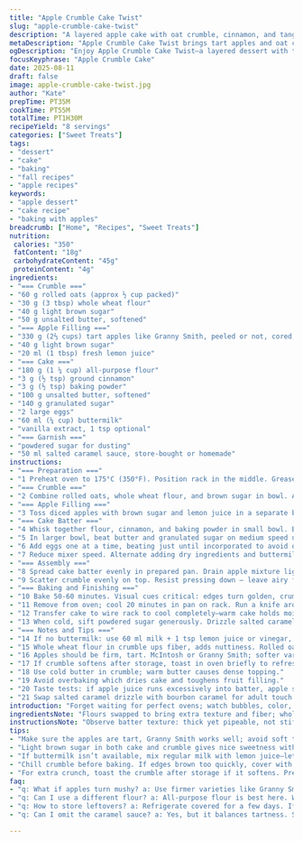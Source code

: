 ```yaml
---
title: "Apple Crumble Cake Twist"
slug: "apple-crumble-cake-twist"
description: "A layered apple cake with oat crumble, cinnamon, and tangy sour cream. Uses fresh tart apples drenched in lemon juice and brown sugar. Crumble topping swaps quick oats for rolled oats for texture. Buttermilk replaces sour cream for moist crumb. Bicarbonate reacts with acidity for lift. Caramel drizzle adds richness. Bake until edges brown and skewer tests clean. Dust powdered sugar last for balance. A homey vibe, no flour shockers. Easy swaps within reach, timing relies on sight and touch more than clocks."
metaDescription: "Apple Crumble Cake Twist brings tart apples and oat crumble together in a layered cake. A rich dessert you won't want to miss."
ogDescription: "Enjoy Apple Crumble Cake Twist—a layered dessert with tart apples, oat crumble, and a caramel drizzle. Perfect for any gathering."
focusKeyphrase: "Apple Crumble Cake"
date: 2025-08-11
draft: false
image: apple-crumble-cake-twist.jpg
author: "Kate"
prepTime: PT35M
cookTime: PT55M
totalTime: PT1H30M
recipeYield: "8 servings"
categories: ["Sweet Treats"]
tags:
- "dessert"
- "cake"
- "baking"
- "fall recipes"
- "apple recipes"
keywords:
- "apple dessert"
- "cake recipe"
- "baking with apples"
breadcrumb: ["Home", "Recipes", "Sweet Treats"]
nutrition: 
 calories: "350"
 fatContent: "18g"
 carbohydrateContent: "45g"
 proteinContent: "4g"
ingredients:
- "=== Crumble ==="
- "60 g rolled oats (approx ½ cup packed)"
- "30 g (3 tbsp) whole wheat flour"
- "40 g light brown sugar"
- "50 g unsalted butter, softened"
- "=== Apple Filling ==="
- "330 g (2⅔ cups) tart apples like Granny Smith, peeled or not, cored, diced"
- "40 g light brown sugar"
- "20 ml (1 tbsp) fresh lemon juice"
- "=== Cake ==="
- "180 g (1 ¼ cup) all-purpose flour"
- "3 g (½ tsp) ground cinnamon"
- "3 g (½ tsp) baking powder"
- "100 g unsalted butter, softened"
- "140 g granulated sugar"
- "2 large eggs"
- "60 ml (¼ cup) buttermilk"
- "vanilla extract, 1 tsp optional"
- "=== Garnish ==="
- "powdered sugar for dusting"
- "50 ml salted caramel sauce, store-bought or homemade"
instructions:
- "=== Preparation ==="
- "1 Preheat oven to 175°C (350°F). Position rack in the middle. Grease 20 cm (8 inch) springform pan, line bottom with parchment. Butter sides lightly to prevent sticking."
- "=== Crumble ==="
- "2 Combine rolled oats, whole wheat flour, and brown sugar in bowl. Add softened butter. Using fingertips or pastry cutter, blend until mixture looks clumpy, slightly moist but with visible oat flakes intact. Set aside refrigerated to keep cold; cold butter gives crumbly texture, prevents melting into batter."
- "=== Apple Filling ==="
- "3 Toss diced apples with brown sugar and lemon juice in a separate bowl. The acid keeps apple flesh firm, stops browning, and heightens tartness. Drain off excess juice lightly before layering to avoid soggy cake."
- "=== Cake Batter ==="
- "4 Whisk together flour, cinnamon, and baking powder in small bowl. Baking powder chosen over baking soda for even rise without metallic aftertaste, especially with buttermilk providing mild acidity."
- "5 In larger bowl, beat butter and granulated sugar on medium speed until light and fluffy—about 3-4 minutes. This aerates batter, ensures tender crumb."
- "6 Add eggs one at a time, beating just until incorporated to avoid overmixing which toughens gluten. Stir in vanilla if using."
- "7 Reduce mixer speed. Alternate adding dry ingredients and buttermilk in thirds, beginning and ending with dry. Mix just until lumps disappear. Batter will be thick but soft. Over-mixing toughens."
- "=== Assembly ==="
- "8 Spread cake batter evenly in prepared pan. Drain apple mixture lightly using a sieve or slotted spoon, arrange evenly atop batter."
- "9 Scatter crumble evenly on top. Resist pressing down — leave airy for crisp top."
- "=== Baking and Finishing ==="
- "10 Bake 50-60 minutes. Visual cues critical: edges turn golden, crumble tops dry and crackled, apples might bubble faintly through gaps. Insert skewer near center—should come out clean or with moist crumbs, not wet batter."
- "11 Remove from oven; cool 20 minutes in pan on rack. Run a knife around edges before releasing springform to avoid tears."
- "12 Transfer cake to wire rack to cool completely—warm cake holds moisture and collapses if unmolded too early."
- "13 When cold, sift powdered sugar generously. Drizzle salted caramel in thin stream over top. Serve slices at room temp or slightly warmed. Caramel melts smoothly, balances tart apples and crumb crunch."
- "=== Notes and Tips ==="
- "14 If no buttermilk: use 60 ml milk + 1 tsp lemon juice or vinegar, let sit 5 min, then proceed."
- "15 Whole wheat flour in crumble ups fiber, adds nuttiness. Rolled oats preferred over quick oats for chew and crisp contrast."
- "16 Apples should be firm, tart. McIntosh or Granny Smith; softer varieties turn mushy."
- "17 If crumble softens after storage, toast in oven briefly to refresh crunch."
- "18 Use cold butter in crumble; warm butter causes dense topping."
- "19 Avoid overbaking which dries cake and toughens fruit filling."
- "20 Taste tests: if apple juice runs excessively into batter, apple slice size might be too small or juicing too much."
- "21 Swap salted caramel drizzle with bourbon caramel for adult touch."
introduction: "Forget waiting for perfect ovens; watch bubbles, color, and crumble texture. Oat topping changed up for crunch, apples kept tart, sour cream out replaced by buttermilk—milk acidity builds better rise with baking powder. Brown sugar swapped for lighter, subtler flavor. Step away from counting time blindly; tactile cues win every time. Batter whipped enough to trap air, but not whipped out of shape. Crisp tops, tender interior, fruit with bite. Stir and mix like you mean it, not like a robot. You can rescue dense crumbs by slight toast; caramel drizzle saved a soggy top once. Kitchen wins counting on your senses. Told you the basics, now execute."
ingredientsNote: "Flours swapped to bring extra texture and fiber; whole wheat adds depth in crumble while main cake flour stays to keep tenderness. Rolled oats give identifiable chew versus quick oats that dissolve too fast into topping. Buttermilk's acid reacts with baking powder, vital for lift and moist crumb—don't skip or substitute with water. Apples balance sweet-sour with lemon juice to keep them lively in baking, no mushiness. Brown sugar choices impact caramelization; light brown gives more subtle flavor, less molasses bite. Butter temp is key; softened for creaminess in batter but cold for crumble. Caramel sauce can be homemade, salted butter caramel preferred, store-bought ok in pinch. Powdered sugar dusting not just appearance—adds light sweetness, cuts caramel intensity."
instructionsNote: "Observe batter texture: thick yet pipeable, not stiff dough. Aerate butter and sugar well—skip this and cake becomes heavy. Eggs added slowly so batter doesn’t break. Dry-to-wet ingredient alternations maintain emulsification. Cake pan prepped properly keeps edges clean. Apple juice drainage prevents runny batter; too juicy and cake wets. Crumble mixed cold, sprinkled loosely for light crisp. Bake timing variable—a little earlier/later depending on oven hot spots—judge doneness by skewer and look; golden brown edges are telltale. Cool fully for firm slices. Dust powdered sugar only once completely chilled to avoid melting. Drizzle caramel right before serving unless you want it to soak in. If crumble gets soggy, give a quick broil or toast blast to restore crunch. Patience and attention trump timers here."
tips:
- "Make sure the apples are tart, Granny Smith works well; avoid soft types. Drain excess juice from apples carefully to prevent a soggy batter. Mix until just combined—grittiness collects flavor."
- "Light brown sugar in both cake and crumble gives nice sweetness without too much molasses taste. Cold butter for crumble is key—keep it firm for a proper texture. Resist the urge to press down—keep it airy for crisp."
- "If buttermilk isn’t available, mix regular milk with lemon juice—let sit. Always aim for thick batter; if too thin, don’t fret. Add extra flour cautiously to regain consistency."
- "Chill crumble before baking. If edges brown too quickly, cover with foil—stops burning but continue cooking through. Watch that skewer doesn’t bring back wet batter—better with a few moist crumbs."
- "For extra crunch, toast the crumble after storage if it softens. Pressure testing is smart—watch for golden edges, and bubbly apples—those are your indicators for doneness."
faq:
- "q: What if apples turn mushy? a: Use firmer varieties like Granny Smith. Size of apple pieces matters too. Larger chunks hold up better during baking."
- "q: Can I use a different flour? a: All-purpose flour is best here. Whole wheat in crumble adds depth though. Experiment, but keep texture in mind."
- "q: How to store leftovers? a: Refrigerate covered for a few days. If too moist, crisp up in the oven briefly. Enjoy it warm too."
- "q: Can I omit the caramel sauce? a: Yes, but it balances tartness. Substitute with icing or leave off. Powdered sugar dusting still adds a touch of sweetness."

---
```

